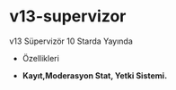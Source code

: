 # v13-supervizor
v13 Süpervizör 10 Starda Yayında


- Özellikleri 

- **Kayıt,Moderasyon Stat, Yetki Sistemi.**
